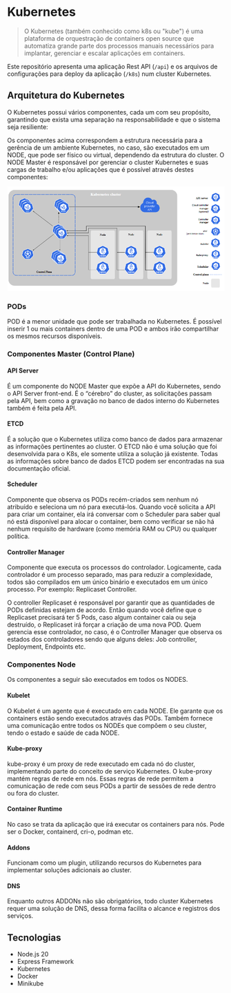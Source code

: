 # Kubernetes

> O Kubernetes (também conhecido como k8s ou "kube") é uma plataforma de orquestração de containers open source que automatiza grande parte dos processos manuais necessários para implantar, gerenciar e escalar aplicações em containers.

Este repositório apresenta uma aplicação Rest API (`/api`) e os arquivos de configurações para deploy da aplicação 
(`/k8s`) num cluster Kubernetes.

## Arquitetura do Kubernetes

O Kubernetes possui vários componentes, cada um com seu propósito, garantindo que exista uma separação na responsabilidade 
e que o sistema seja resiliente:

Os componentes acima correspondem a estrutura necessária para a gerência de um ambiente Kubernetes, no caso, são executados 
em um NODE, que pode ser físico ou virtual, dependendo da estrutura do cluster. O NODE Master é responsável por gerenciar 
o cluster Kubernetes e suas cargas de trabalho e/ou aplicações que é possível através destes componentes:

![](./.github/assets/k8s_arch.png)

### PODs

POD é a menor unidade que pode ser trabalhada no Kubernetes. É possível inserir 1 ou mais containers dentro de uma POD e 
ambos irão compartilhar os mesmos recursos disponíveis. 

### Componentes Master (Control Plane)
#### API Server

É um componente do NODE Master que expõe a API do Kubernetes, sendo o API Server front-end. É o “cérebro” do cluster, 
as solicitações passam pela API, bem como a gravação no banco de dados interno do Kubernetes também é feita pela API.

#### ETCD

É a solução que o Kubernetes utiliza como banco de dados para armazenar as informações pertinentes ao cluster. O ETCD não 
é uma solução que foi desenvolvida para o K8s, ele somente utiliza a solução já existente. Todas as informações sobre 
banco de dados ETCD podem ser encontradas na sua documentação oficial.

#### Scheduler 

Componente que observa os PODs recém-criados sem nenhum nó atribuído e seleciona um nó para executá-los. Quando você 
solicita a API para criar um container, ela irá conversar com o Scheduler para saber qual nó está disponível para alocar 
o container, bem como verificar se não há nenhum requisito de hardware (como memória RAM ou CPU) ou qualquer política.

#### Controller Manager 

Componente que executa os processos do controlador. Logicamente, cada controlador é um processo separado, mas para reduzir 
a complexidade, todos são compilados em um único binário e executados em um único processo. Por exemplo: Replicaset Controller.

O controller Replicaset é responsável por garantir que as quantidades de PODs definidas estejam de acordo. Então quando 
você define que o Replicaset precisará ter 5 Pods, caso algum container caia ou seja destruído, o Replicaset irá forçar a 
criação de uma nova POD. Quem gerencia esse controlador, no caso, é o Controller Manager que observa os estados dos controladores 
sendo que alguns deles: Job controller, Deployment, Endpoints etc.

### Componentes Node
Os componentes a seguir são executados em todos os NODES.

#### Kubelet 

O Kubelet é um agente que é executado em cada NODE. Ele garante que os containers estão sendo executados através das PODs. 
Também fornece uma comunicação entre todos os NODEs que compõem o seu cluster, tendo o estado e saúde de cada NODE.

#### Kube-proxy

kube-proxy é um proxy de rede executado em cada nó do cluster, implementando parte do conceito de serviço Kubernetes. O 
kube-proxy mantém regras de rede em nós. Essas regras de rede permitem a comunicação de rede com seus PODs a partir de 
sessões de rede dentro ou fora do cluster.

#### Container Runtime

No caso se trata da aplicação que irá executar os containers para nós. Pode ser o Docker, containerd, cri-o, podman etc.

#### Addons

Funcionam como um plugin, utilizando recursos do Kubernetes para implementar soluções adicionais ao cluster.

#### DNS

Enquanto outros ADDONs não são obrigatórios, todo cluster Kubernetes requer uma solução de DNS, dessa forma facilita o 
alcance e registros dos serviços.

## Tecnologias

* Node.js 20
* Express Framework
* Kubernetes 
* Docker
* Minikube
